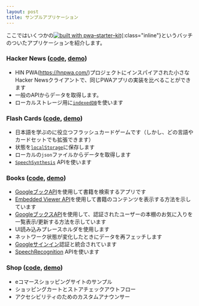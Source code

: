 ```yaml
---
layout: post
title: サンプルアプリケーション
---
```

<!-- original:
Here are some applications that we [![built with pwa–starter–kit](https://img.shields.io/badge/built_with-pwa–starter–kit_-blue.svg)](https://github.com/Polymer/pwa-starter-kit "Built with pwa–starter–kit"){:class="inline"}

### Hacker News ([code](https://github.com/PolymerLabs/polymer-redux-hn), [demo](https://polymer-redux-hn.appspot.com/))
- a small Hacker News client, inspired by the [HN PWA](https://hnpwa.com/) project that compares implementations for the same PWA app
- pattern for fetching data from a generic API
- pattern for using [`indexedDB`](https://developer.mozilla.org/en-US/docs/Web/API/IndexedDB_API) for local storage

### Flash Cards ([code](https://github.com/notwaldorf/flash-cards), [demo](https://flash-cards.netlify.com))
- flash-cards game to help you learn Japanese (but can be extended for any language and set of cards)
- pattern for storing state in [`localStorage`](https://developer.mozilla.org/en-US/docs/Web/API/Window/localStorage)
- pattern for loading local data `json` files
- uses the [`SpeechSynthesis`](https://developer.mozilla.org/en-US/docs/Web/API/SpeechSynthesis) API

### Books ([code](https://github.com/PolymerLabs/books), [demo](https://books-pwakit.appspot.com/))
- app that searches for books using the [Google Books API](https://developers.google.com/books/docs/v1/reference/volumes/list)
- shows how to use the [Embedded Viewer API](https://developers.google.com/books/docs/viewer/reference) to display book content
- shows how to use the [Google Books API](https://developers.google.com/books/docs/v1/reference/volumes/list) to list/update favorites on the authenticated user's bookshelf
- pattern for using UI loading placeholders
- pattern for re-fetching data when the network state changes
- pattern for integrating [Google Sign-In](https://developers.google.com/identity/protocols/OAuth2UserAgent)
- uses the [SpeechRecognition](https://developer.mozilla.org/en-US/docs/Web/API/SpeechRecognition) API

### Shop ([code](https://github.com/polymer/shop/tree/lit-element), [demo](https://lit-element-dot-polymer-shop.appspot.com/))
- a sample e-commerce shopping site
- pattern for a real-life shopping cart and store checkout flow
- pattern for using custom announcers for accessibility
-->

ここではいくつかの[![built with pwa–starter–kit](https://img.shields.io/badge/built_with-pwa–starter–kit_-blue.svg)](https://github.com/Polymer/pwa-starter-kit "Built with pwa–starter–kit"){:class="inline"}というバッチのついたアプリケーションを紹介します。

### Hacker News ([code](https://github.com/PolymerLabs/polymer-redux-hn), [demo](https://polymer-redux-hn.appspot.com/))

- HlN PWA(https://hnpwa.com/)プロジェクトにインスパイアされた小さなHacker Newsクライアントで、同じPWAアプリの実装を比べることができます
- 一般のAPIからデータを取得します。
- ローカルストレージ用に[`indexedDB`](https://developer.mozilla.org/en-US/docs/Web/API/IndexedDB_API)を使います

### Flash Cards ([code](https://github.com/notwaldorf/flash-cards), [demo](https://flash-cards.netlify.com))

- 日本語を学ぶのに役立つフラッシュカードゲームです（しかし、どの言語やカードセットでも拡張できます）
- 状態を[`localStorage`](https://developer.mozilla.org/en-US/docs/Web/API/Window/localStorage)に保存します
- ローカルの`json`ファイルからデータを取得します
- [`SpeechSynthesis`](https://developer.mozilla.org/en-US/docs/Web/API/SpeechSynthesis) APIを使います

### Books ([code](https://github.com/PolymerLabs/books), [demo](https://books-pwakit.appspot.com/))

- [GoogleブックAPI](https://developers.google.com/books/docs/v1/reference/volumes/list)を使用して書籍を検索するアプリです
- [Embedded Viewer API](https://developers.google.com/books/docs/viewer/reference)を使用して書籍のコンテンツを表示する方法を示しています
- [GoogleブックスAPI](https://developers.google.com/books/docs/v1/reference/volumes/list)を使用して、認証されたユーザーの本棚のお気に入りを一覧表示/更新する方法を示しています
- UI読み込みプレースホルダを使用します
- ネットワーク状態が変化したときにデータを再フェッチします
- [Googleサインイン](https://developers.google.com/identity/protocols/OAuth2UserAgent)認証と統合されています
- [SpeechRecognition](https://developer.mozilla.org/en-US/docs/Web/API/SpeechRecognition) APIを使います

### Shop ([code](https://github.com/polymer/shop/tree/lit-element), [demo](https://lit-element-dot-polymer-shop.appspot.com/))
- eコマースショッピングサイトのサンプル
- ショッピングカートとストアチェックアウトフロー
- アクセシビリティのためのカスタムアナウンサー
